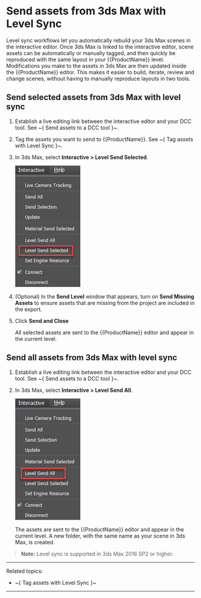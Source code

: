 # Send assets from 3ds Max with Level Sync

Level sync workflows let you automatically rebuild your 3ds Max scenes in the interactive editor. Once 3ds Max is linked to the interactive editor, scene assets can be automatically or manually tagged, and then quickly be reproduced with the same layout in your {{ProductName}} level. Modifications you make to the assets in 3ds Max are then updated inside the {{ProductName}} editor. This makes it easier to build, iterate, review and change scenes, without having to manually reproduce layouts in two tools.

## Send selected assets from 3ds Max with level sync

1.	Establish a live editing link between the interactive editor and your DCC tool. See ~{ Send assets to a DCC tool }~.

2.	Tag the assets you want to send to {{ProductName}}. See ~{ Tag assets with Level Sync }~.

3.	In 3ds Max, select **Interactive > Level Send Selected**.

	![Level Send Selected](../../images/level_sync_send_selected.png)

4.	(Optional) In the **Send Level** window that appears, turn on **Send Missing Assets** to ensure assets that are missing from the project are included in the export.

5.	Click **Send and Close**

	All selected assets are sent to the {{ProductName}} editor and appear in the current level.

## Send all assets from 3ds Max with level sync

1.	Establish a live editing link between the interactive editor and your DCC tool. See ~{ Send assets to a DCC tool }~.

2.	In 3ds Max, select **Interactive > Level Send All**.

	![Level Send All](../../images/level_sync_send_all.png)

	The assets are sent to the {{ProductName}} editor and appear in the current level. A new folder, with the same name as your scene in 3ds Max, is created.

>	**Note:** Level sync is supported in 3ds Max 2016 SP2 or higher.

---
Related topics:
- ~{ Tag assets with Level Sync }~
---
